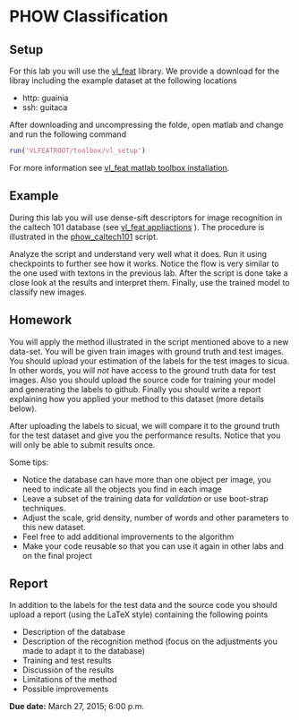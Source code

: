 # PHOW Classification

## Setup

For this lab you will use the [vl_feat](http://www.vlfeat.org/index.html) library. We provide a download for the libray including the example dataset at the following locations

  - http: guainia
  - ssh: guitaca

After downloading and uncompressing the folde, open matlab and change and run the following command

```matlab
run('VLFEATROOT/toolbox/vl_setup')
```

For more information see [vl_feat matlab toolbox installation](http://www.vlfeat.org/install-matlab.html).

## Example

During this lab you will use dense-sift descriptors for image recognition in the caltech 101 database (see [vl_feat appliactions](http://www.vlfeat.org/applications/apps.html) ). The procedure is illustrated in the [phow_caltech101](http://www.vlfeat.org/applications/caltech-101-code.html) script. 

Analyze the script and understand very well what it does. Run it using checkpoints to further see how it works. Notice the flow is very similar to the one used with textons in the previous lab. After the script is done take a close look at the results and interpret them. Finally, use the trained model to classify new images.

## Homework

You will apply the method illustrated in the script mentioned above to a new data-set. You will be given train images with ground truth and test images. You should upload your estimation of the labels for the test images to sicua. In other words, you will *not* have access to the ground truth data for test images. Also you should upload the source code for training your model and generating the labels to github. Finally you should write a report explaining how you applied your method to this dataset (more details below).  

After uploading the labels to sicual, we will compare it to the ground truth for the test dataset and give you the performance results. Notice that you will only be able to submit results once.

Some tips:

- Notice the database can have more than one object per image, you need to indicate all the objects you find in each image
- Leave a subset of the training data for *validation* or use boot-strap techniques.
- Adjust the scale, grid density, number of words and other parameters to this new dataset.
- Feel free to add additional improvements to the algorithm
- Make your code reusable so that you can use it again in other labs and on the final project

## Report

In addition to the labels for the test data and the source code you should upload a report (using the LaTeX style) containing the following points

- Description of the database
- Description of the recognition method (focus on the adjustments you made to adapt it to the database)
- Training and test results
- Discussion of the results
- Limitations of the method
- Possible improvements

**Due date:**  March 27, 2015; 6:00 p.m.
